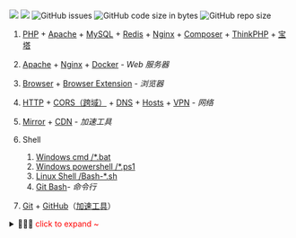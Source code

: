 <br/>

![](https://flat.badgen.net/github/last-commit/vc-awesome/docs-learning?icon=github&color=blue) ![](https://flat.badgen.net/github/commits/vc-awesome/docs-learning?icon=github) ![GitHub issues](https://img.shields.io/github/issues/vc-awesome/docs-learning?logo=github&style=flat-square&color=lightgrey) ![GitHub code size in bytes](https://img.shields.io/github/languages/code-size/vc-awesome/docs-learning?logo=github&style=social) ![GitHub repo size](https://img.shields.io/github/repo-size/vc-awesome/docs-learning?logo=github&style=social)



1. [PHP](back-end/php/) + [Apache](back-end/apache) + [MySQL](database/mysql/) + [Redis](database/redis/) + [Nginx](back-end/nginx.md) + [Composer](back-end/composer/) + [ThinkPHP](back-end/thinkphp/) + [宝塔](/tools/bt)

2. [Apache](back-end/apache.md) + [Nginx](back-end/nginx.md) + [Docker](back-end/docker.md) - *Web 服务器*
3. [Browser](tools/browser) + [Browser Extension](tools/browser-extensions) - *浏览器*
4. [HTTP](essential/http) + [CORS（跨域）](essential/http.md#跨域) + [DNS](essential/?id=dns) + [Hosts](tools/hosts) + [VPN](tools/vpn.md) - *网络*
5. [Mirror](home/?id=镜像站) + [CDN](front-end/?id=cdn-⚡) - *加速工具*
6. Shell
	1. [Windows cmd /*.bat](os/windows/?id=windows-bat-脚本)
	2. [Windows powershell /*.ps1](os/windows/?id=windows-powershell)
	3. [Linux Shell /Bash-*.sh](os/linux/linux-shell)
	4. [Git Bash]()- *命令行*
7. [Git](tools/git.md) + [GitHub](tools/github.md)（[加速工具](/tools/github?id=工具-1)）

<details>
<summary>🎉🎉🎉 <span style="color:red">click to expand ~</span></summary>


[get-started](./home/get-started.md ':include')

</details>



<!-- <iframe src="https://ip.skk.moe/simple" style="width: 100%; border: 0"></iframe> -->
